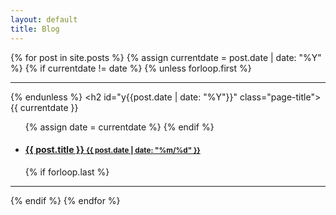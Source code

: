 ```yaml
---
layout: default
title: Blog
---
```


{% for post in site.posts %}
  {% assign currentdate = post.date | date: "%Y" %}
  {% if currentdate != date %}
    {% unless forloop.first %}</ul><hr/>{% endunless %}
    <h2 id="y{{post.date | date: "%Y"}}" class="page-title">{{ currentdate }}</h2>
    <ul class="related-posts">
    {% assign date = currentdate %}
  {% endif %}
  <li>
    <h4>
      <a href="{{ site.baseurl }}{{ post.url }}">
        <span>{{ post.title }}</span>
        <small>{{ post.date | date: "%m/%d" }}</small>
      </a>
    </h4>
  </li>
  {% if forloop.last %}</ul><hr/>{% endif %}
{% endfor %}



